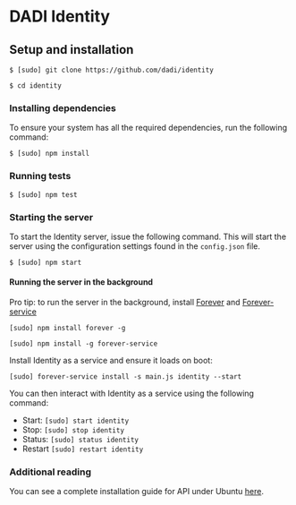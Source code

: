 # DADI Identity

## Setup and installation

`$ [sudo] git clone https://github.com/dadi/identity`

`$ cd identity`

### Installing dependencies

To ensure your system has all the required dependencies, run the following command:

`$ [sudo] npm install`

### Running tests

```
$ [sudo] npm test
```

### Starting the server

To start the Identity server, issue the following command. This will start the server using the configuration settings found in the `config.json` file.

`$ [sudo] npm start`

#### Running the server in the background

Pro tip: to run the server in the background, install [Forever](https://github.com/nodejitsu/forever) and [Forever-service](https://github.com/zapty/forever-service)

`[sudo] npm install forever -g`

`[sudo] npm install -g forever-service`

Install Identity as a service and ensure it loads on boot:

`[sudo] forever-service install -s main.js identity --start`

You can then interact with Identity as a service using the following command:

- Start: `[sudo] start identity`
- Stop: `[sudo] stop identity`
- Status: `[sudo] status identity`
- Restart `[sudo] restart identity`

### Additional reading

You can see a complete installation guide for API under Ubuntu [here](https://github.com/dadi/identity/blob/master/docs/install.ubuntu.md).
